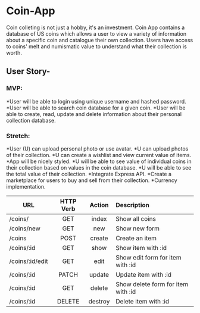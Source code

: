 # Coin-App

Coin colleting is not just a hobby, it's an investment.  Coin App contains a database of US coins which allows a user to view a variety of information about a specific coin and catalogue their own collection.  Users have access to coins' melt and numismatic value to understand what their collection is worth.


## User Story-
### MVP:
  *User will be able to login using unique username and hashed password.
  *User will be able to search coin database for a given coin.
  *User will be able to create, read, update and delete information about their personal collection database.


### Stretch:
  *User (U) can upload personal photo or use avatar.
  *U can upload photos of their collection.
  *U can create a wishlist and view current value of items.
  *App will be nicely styled.
  *U will be able to see value of individual coins in their collection based on values in the coin database.
  *U will be able to see the total value of their collection.
  *Integrate Express API.
  *Create a marketplace for users to buy and sell from their collection.
  *Currency implementation.

|URL        | HTTP Verb | Action | Description       |
|-----------|:---------:|:------:|:------------------|
|/coins/    | GET       | index  | Show all coins    |
|/coins/new | GET       | new    | Show new form     |
|/coins     | POST      | create | Create an item    |
|/coins/:id | GET       | show   | Show item with :id|
|/coins/:id/edit| GET   | edit   | Show edit form for item with :id|
|/coins/:id | PATCH     | update | Update item with :id |
|/coins/:id | GET       | delete | Show delete form for item with :id|
|/coins/:id | DELETE    | destroy| Delete item with :id|
